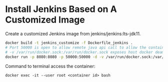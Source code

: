 # Install Jenkins Based on A Customized Image #
Create a customized Jenkins image from jenkins/jenkins:lts-jdk11.

```sh
docker build -t jenkins_customize -f Dockerfile_jenkins .
# Port 50000 is open to allow remote java api call to allow the container to connect to a slave container
# -v /var/run/docker.sock:/var/run/docker.sock exposes host docker deamon to the container (docker in docer situation)
docker run -p 8080:8080 -p 50000:50000 -d -v /var/run/docker.sock:/var/run/docker.sock -v jenkins_home:/var/jenkins_home jenkins_customize
```

Command to terminal access the container:
```
docker exec -it --user root <container id> bash
```

